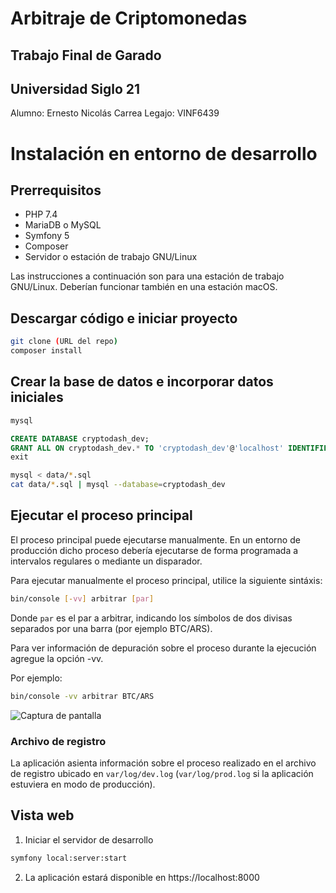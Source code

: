 # Arbitraje de Criptomonedas

## Trabajo Final de Garado
## Universidad Siglo 21

Alumno: Ernesto Nicolás Carrea
Legajo: VINF6439

# Instalación en entorno de desarrollo

## Prerrequisitos

* PHP 7.4
* MariaDB o MySQL
* Symfony 5
* Composer
* Servidor o estación de trabajo GNU/Linux

Las instrucciones a continuación son para una estación de trabajo GNU/Linux. Deberían
funcionar también en una estación macOS.

## Descargar código e iniciar proyecto

```bash
git clone (URL del repo)
composer install
```

## Crear la base de datos e incorporar datos iniciales

```bash
mysql
```
```sql
CREATE DATABASE cryptodash_dev;
GRANT ALL ON cryptodash_dev.* TO 'cryptodash_dev'@'localhost' IDENTIFIED BY 'contrasenia';
exit
```
```bash
mysql < data/*.sql
cat data/*.sql | mysql --database=cryptodash_dev
```

## Ejecutar el proceso principal

El proceso principal puede ejecutarse manualmente. En un entorno de producción dicho proceso debería ejecutarse de forma programada a intervalos regulares o mediante un disparador.

Para ejecutar manualmente el proceso principal, utilice la siguiente sintáxis:

```bash
bin/console [-vv] arbitrar [par]
```

Donde `par` es el par a arbitrar, indicando los símbolos de dos divisas separados por una barra (por ejemplo BTC/ARS).

Para ver información de depuración sobre el proceso durante la ejecución agregue la opción -vv.

Por ejemplo:

```bash
bin/console -vv arbitrar BTC/ARS
```

![Captura de pantalla](https://cryptodash.vsign.com.ar/img/screenshot1.png)

### Archivo de registro

La aplicación asienta información sobre el proceso realizado en el archivo de registro ubicado en `var/log/dev.log` (`var/log/prod.log` si la aplicación estuviera en modo de producción).

## Vista web

1. Iniciar el servidor de desarrollo

```bash
symfony local:server:start
```

2. La aplicación estará disponible en https://localhost:8000


